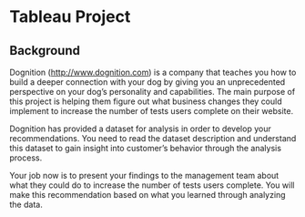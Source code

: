 # Tableau Project
## Background
Dognition (http://www.dognition.com) is a company that teaches you how to build a deeper connection with your dog by giving you an unprecedented perspective on your dog’s personality and capabilities. The main purpose of this project is helping them figure out what business changes they could implement to increase the number of tests users complete on their website.

Dognition has provided a dataset for analysis in order to develop your recommendations. You need to read the dataset description and understand this dataset to gain insight into customer’s behavior through the analysis process. 

Your job now is to present your findings to the management team about what they could do to increase the number of tests users complete. You will make this recommendation based on what you learned through analyzing the data.


